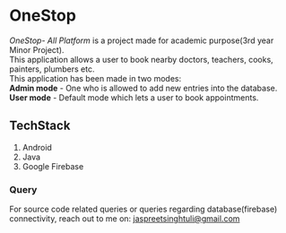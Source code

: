# OneStop
*OneStop- All Platform* is a project made for academic purpose(3rd year Minor Project). </br>
This application allows a user to book nearby doctors, teachers, cooks, painters, plumbers etc. </br>
This application has been made in two modes:</br>
**Admin mode** - One who is allowed to add new entries into the database.</br>
**User mode** -  Default mode which lets a user to book appointments.

## TechStack
1. Android </br>
2. Java </br>
3. Google Firebase </br>


### Query
For source code related queries or queries regarding database(firebase) connectivity, reach out to me on: jaspreetsinghtuli@gmail.com
